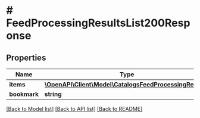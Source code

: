 # # FeedProcessingResultsList200Response

## Properties

Name | Type | Description | Notes
------------ | ------------- | ------------- | -------------
**items** | [**\OpenAPI\Client\Model\CatalogsFeedProcessingResult[]**](CatalogsFeedProcessingResult.md) |  |
**bookmark** | **string** |  | [optional]

[[Back to Model list]](../../README.md#models) [[Back to API list]](../../README.md#endpoints) [[Back to README]](../../README.md)
